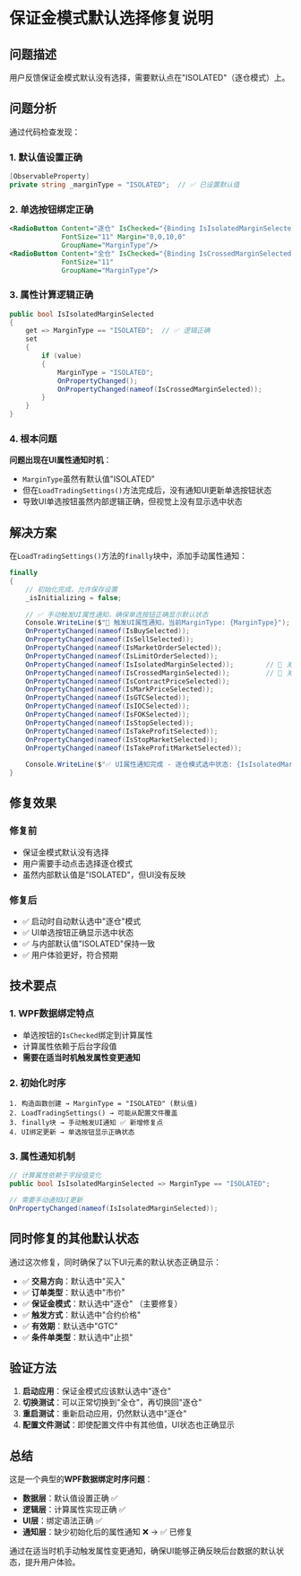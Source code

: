 # 保证金模式默认选择修复说明

## 问题描述

用户反馈保证金模式默认没有选择，需要默认点在"ISOLATED"（逐仓模式）上。

## 问题分析

通过代码检查发现：

### 1. 默认值设置正确
```csharp
[ObservableProperty]
private string _marginType = "ISOLATED";  // ✅ 已设置默认值
```

### 2. 单选按钮绑定正确
```xml
<RadioButton Content="逐仓" IsChecked="{Binding IsIsolatedMarginSelected}" 
             FontSize="11" Margin="0,0,10,0"
             GroupName="MarginType"/>
<RadioButton Content="全仓" IsChecked="{Binding IsCrossedMarginSelected}" 
             FontSize="11"
             GroupName="MarginType"/>
```

### 3. 属性计算逻辑正确
```csharp
public bool IsIsolatedMarginSelected
{
    get => MarginType == "ISOLATED";  // ✅ 逻辑正确
    set
    {
        if (value)
        {
            MarginType = "ISOLATED";
            OnPropertyChanged();
            OnPropertyChanged(nameof(IsCrossedMarginSelected));
        }
    }
}
```

### 4. 根本问题
**问题出现在UI属性通知时机**：

- `MarginType`虽然有默认值"ISOLATED"
- 但在`LoadTradingSettings()`方法完成后，没有通知UI更新单选按钮状态
- 导致UI单选按钮虽然内部逻辑正确，但视觉上没有显示选中状态

## 解决方案

在`LoadTradingSettings()`方法的`finally`块中，添加手动属性通知：

```csharp
finally
{
    // 初始化完成，允许保存设置
    _isInitializing = false;
    
    // ✅ 手动触发UI属性通知，确保单选按钮正确显示默认状态
    Console.WriteLine($"🔧 触发UI属性通知，当前MarginType: {MarginType}");
    OnPropertyChanged(nameof(IsBuySelected));
    OnPropertyChanged(nameof(IsSellSelected));
    OnPropertyChanged(nameof(IsMarketOrderSelected));
    OnPropertyChanged(nameof(IsLimitOrderSelected));
    OnPropertyChanged(nameof(IsIsolatedMarginSelected));        // 🎯 关键修复
    OnPropertyChanged(nameof(IsCrossedMarginSelected));         // 🎯 关键修复
    OnPropertyChanged(nameof(IsContractPriceSelected));
    OnPropertyChanged(nameof(IsMarkPriceSelected));
    OnPropertyChanged(nameof(IsGTCSelected));
    OnPropertyChanged(nameof(IsIOCSelected));
    OnPropertyChanged(nameof(IsFOKSelected));
    OnPropertyChanged(nameof(IsStopSelected));
    OnPropertyChanged(nameof(IsTakeProfitSelected));
    OnPropertyChanged(nameof(IsStopMarketSelected));
    OnPropertyChanged(nameof(IsTakeProfitMarketSelected));
    
    Console.WriteLine($"✅ UI属性通知完成 - 逐仓模式选中状态: {IsIsolatedMarginSelected}");
}
```

## 修复效果

### 修复前
- 保证金模式默认没有选择
- 用户需要手动点击选择逐仓模式
- 虽然内部默认值是"ISOLATED"，但UI没有反映

### 修复后
- ✅ 启动时自动默认选中"逐仓"模式
- ✅ UI单选按钮正确显示选中状态
- ✅ 与内部默认值"ISOLATED"保持一致
- ✅ 用户体验更好，符合预期

## 技术要点

### 1. WPF数据绑定特点
- 单选按钮的`IsChecked`绑定到计算属性
- 计算属性依赖于后台字段值
- **需要在适当时机触发属性变更通知**

### 2. 初始化时序
```
1. 构造函数创建 → MarginType = "ISOLATED" (默认值)
2. LoadTradingSettings() → 可能从配置文件覆盖
3. finally块 → 手动触发UI通知 ✅ 新增修复点
4. UI绑定更新 → 单选按钮显示正确状态
```

### 3. 属性通知机制
```csharp
// 计算属性依赖于字段值变化
public bool IsIsolatedMarginSelected => MarginType == "ISOLATED";

// 需要手动通知UI更新
OnPropertyChanged(nameof(IsIsolatedMarginSelected));
```

## 同时修复的其他默认状态

通过这次修复，同时确保了以下UI元素的默认状态正确显示：

- ✅ **交易方向**：默认选中"买入"
- ✅ **订单类型**：默认选中"市价"
- ✅ **保证金模式**：默认选中"逐仓" （主要修复）
- ✅ **触发方式**：默认选中"合约价格"
- ✅ **有效期**：默认选中"GTC"
- ✅ **条件单类型**：默认选中"止损"

## 验证方法

1. **启动应用**：保证金模式应该默认选中"逐仓"
2. **切换测试**：可以正常切换到"全仓"，再切换回"逐仓"
3. **重启测试**：重新启动应用，仍然默认选中"逐仓"
4. **配置文件测试**：即使配置文件中有其他值，UI状态也正确显示

## 总结

这是一个典型的**WPF数据绑定时序问题**：

- **数据层**：默认值设置正确 ✅
- **逻辑层**：计算属性实现正确 ✅  
- **UI层**：绑定语法正确 ✅
- **通知层**：缺少初始化后的属性通知 ❌ → ✅ 已修复

通过在适当时机手动触发属性变更通知，确保UI能够正确反映后台数据的默认状态，提升用户体验。 